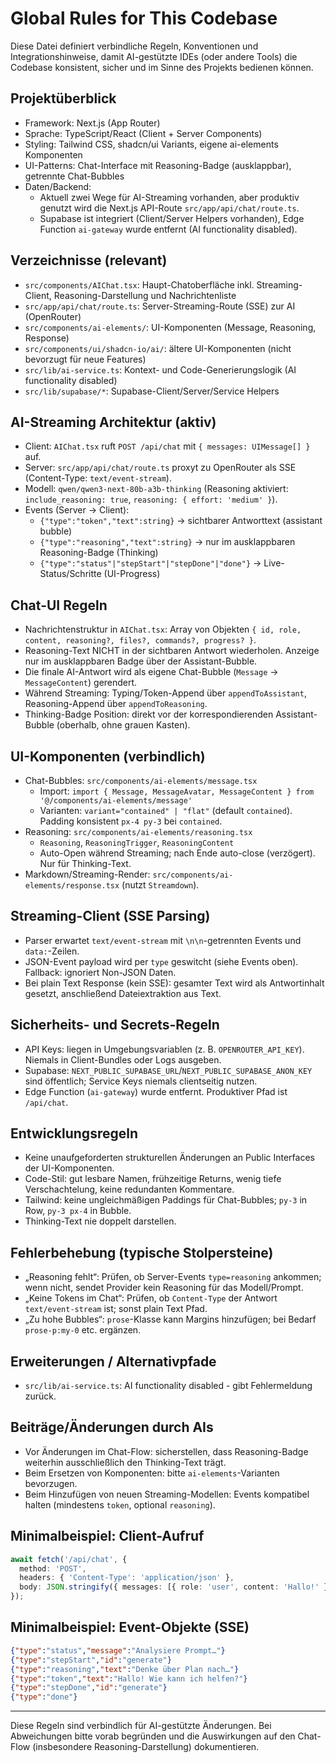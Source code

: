 # Global Rules for This Codebase

Diese Datei definiert verbindliche Regeln, Konventionen und Integrationshinweise, damit AI-gestützte IDEs (oder andere Tools) die Codebase konsistent, sicher und im Sinne des Projekts bedienen können.

## Projektüberblick
- Framework: Next.js (App Router)
- Sprache: TypeScript/React (Client + Server Components)
- Styling: Tailwind CSS, shadcn/ui Variants, eigene ai-elements Komponenten
- UI-Patterns: Chat-Interface mit Reasoning-Badge (ausklappbar), getrennte Chat-Bubbles
- Daten/Backend:
  - Aktuell zwei Wege für AI-Streaming vorhanden, aber produktiv genutzt wird die Next.js API-Route `src/app/api/chat/route.ts`.
  - Supabase ist integriert (Client/Server Helpers vorhanden), Edge Function `ai-gateway` wurde entfernt (AI functionality disabled).

## Verzeichnisse (relevant)
- `src/components/AIChat.tsx`: Haupt-Chatoberfläche inkl. Streaming-Client, Reasoning-Darstellung und Nachrichtenliste
- `src/app/api/chat/route.ts`: Server-Streaming-Route (SSE) zur AI (OpenRouter)
- `src/components/ai-elements/`: UI-Komponenten (Message, Reasoning, Response)
- `src/components/ui/shadcn-io/ai/`: ältere UI-Komponenten (nicht bevorzugt für neue Features)
- `src/lib/ai-service.ts`: Kontext- und Code-Generierungslogik (AI functionality disabled)
- `src/lib/supabase/*`: Supabase-Client/Server/Service Helpers

## AI-Streaming Architektur (aktiv)
- Client: `AIChat.tsx` ruft `POST /api/chat` mit `{ messages: UIMessage[] }` auf.
- Server: `src/app/api/chat/route.ts` proxyt zu OpenRouter als SSE (Content-Type: `text/event-stream`).
- Modell: `qwen/qwen3-next-80b-a3b-thinking` (Reasoning aktiviert: `include_reasoning: true`, `reasoning: { effort: 'medium' }`).
- Events (Server → Client):
  - `{"type":"token","text":string}` → sichtbarer Antworttext (assistant bubble)
  - `{"type":"reasoning","text":string}` → nur im ausklappbaren Reasoning-Badge (Thinking)
  - `{"type":"status"|"stepStart"|"stepDone"|"done"}` → Live-Status/Schritte (UI-Progress)

## Chat-UI Regeln
- Nachrichtenstruktur in `AIChat.tsx`: Array von Objekten `{ id, role, content, reasoning?, files?, commands?, progress? }`.
- Reasoning-Text NICHT in der sichtbaren Antwort wiederholen. Anzeige nur im ausklappbaren Badge über der Assistant-Bubble.
- Die finale AI-Antwort wird als eigene Chat-Bubble (`Message` → `MessageContent`) gerendert.
- Während Streaming: Typing/Token-Append über `appendToAssistant`, Reasoning-Append über `appendToReasoning`.
- Thinking-Badge Position: direkt vor der korrespondierenden Assistant-Bubble (oberhalb, ohne grauen Kasten).

## UI-Komponenten (verbindlich)
- Chat-Bubbles: `src/components/ai-elements/message.tsx`
  - Import: `import { Message, MessageAvatar, MessageContent } from '@/components/ai-elements/message'`
  - Varianten: `variant="contained" | "flat"` (default `contained`). Padding konsistent `px-4 py-3` bei `contained`.
- Reasoning: `src/components/ai-elements/reasoning.tsx`
  - `Reasoning`, `ReasoningTrigger`, `ReasoningContent`
  - Auto-Open während Streaming; nach Ende auto-close (verzögert). Nur für Thinking-Text.
- Markdown/Streaming-Render: `src/components/ai-elements/response.tsx` (nutzt `Streamdown`).

## Streaming-Client (SSE Parsing)
- Parser erwartet `text/event-stream` mit `\n\n`-getrennten Events und `data:`-Zeilen.
- JSON-Event payload wird per `type` geswitcht (siehe Events oben). Fallback: ignoriert Non-JSON Daten.
- Bei plain Text Response (kein SSE): gesamter Text wird als Antwortinhalt gesetzt, anschließend Dateiextraktion aus Text.

## Sicherheits- und Secrets-Regeln
- API Keys: liegen in Umgebungsvariablen (z. B. `OPENROUTER_API_KEY`). Niemals in Client-Bundles oder Logs ausgeben.
- Supabase: `NEXT_PUBLIC_SUPABASE_URL`/`NEXT_PUBLIC_SUPABASE_ANON_KEY` sind öffentlich; Service Keys niemals clientseitig nutzen.
- Edge Function (`ai-gateway`) wurde entfernt. Produktiver Pfad ist `/api/chat`.

## Entwicklungsregeln
- Keine unaufgeforderten strukturellen Änderungen an Public Interfaces der UI-Komponenten.
- Code-Stil: gut lesbare Namen, frühzeitige Returns, wenig tiefe Verschachtelung, keine redundanten Kommentare.
- Tailwind: keine ungleichmäßigen Paddings für Chat-Bubbles; `py-3` in Row, `py-3 px-4` in Bubble.
- Thinking-Text nie doppelt darstellen.

## Fehlerbehebung (typische Stolpersteine)
- „Reasoning fehlt“: Prüfen, ob Server-Events `type=reasoning` ankommen; wenn nicht, sendet Provider kein Reasoning für das Modell/Prompt.
- „Keine Tokens im Chat“: Prüfen, ob `Content-Type` der Antwort `text/event-stream` ist; sonst plain Text Pfad.
- „Zu hohe Bubbles“: `prose`-Klasse kann Margins hinzufügen; bei Bedarf `prose-p:my-0` etc. ergänzen.

## Erweiterungen / Alternativpfade
- `src/lib/ai-service.ts`: AI functionality disabled - gibt Fehlermeldung zurück.

## Beiträge/Änderungen durch AIs
- Vor Änderungen im Chat-Flow: sicherstellen, dass Reasoning-Badge weiterhin ausschließlich den Thinking-Text trägt.
- Beim Ersetzen von Komponenten: bitte `ai-elements`-Varianten bevorzugen.
- Beim Hinzufügen von neuen Streaming-Modellen: Events kompatibel halten (mindestens `token`, optional `reasoning`).

## Minimalbeispiel: Client-Aufruf
```ts
await fetch('/api/chat', {
  method: 'POST',
  headers: { 'Content-Type': 'application/json' },
  body: JSON.stringify({ messages: [{ role: 'user', content: 'Hallo!' }] })
});
```

## Minimalbeispiel: Event-Objekte (SSE)
```json
{"type":"status","message":"Analysiere Prompt…"}
{"type":"stepStart","id":"generate"}
{"type":"reasoning","text":"Denke über Plan nach…"}
{"type":"token","text":"Hallo! Wie kann ich helfen?"}
{"type":"stepDone","id":"generate"}
{"type":"done"}
```

---
Diese Regeln sind verbindlich für AI-gestützte Änderungen. Bei Abweichungen bitte vorab begründen und die Auswirkungen auf den Chat-Flow (insbesondere Reasoning-Darstellung) dokumentieren.
